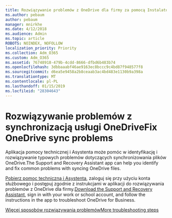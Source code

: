 ```yaml
---
title: Rozwiązywanie problemów z OneDrive dla firmy za pomocą Instalatora i Asystenta
ms.author: pebaum
author: pebaum
manager: mnirkhe
ms.date: 4/12/2018
ms.audience: Admin
ms.topic: article
ROBOTS: NOINDEX, NOFOLLOW
localization_priority: Priority
ms.collection: Adm_O365
ms.custom: Adm_O365
ms.assetid: 76748918-479b-4cdd-8666-dfbd6b483b74
ms.openlocfilehash: 3dbbaaabf46ae9163ec8bccc9c4bd87f948577f8
ms.sourcegitcommit: d6ea5e9458a2b8ceaab3ac4bd483e1130b9a398a
ms.translationtype: MT
ms.contentlocale: pl-PL
ms.lasthandoff: 01/15/2019
ms.locfileid: "28304643"
---
```

# <a name="fix-onedrive-sync-problems"></a><span data-ttu-id="90839-102">Rozwiązywanie problemów z synchronizacją usługi OneDrive</span><span class="sxs-lookup"><span data-stu-id="90839-102">Fix OneDrive sync problems</span></span>

<span data-ttu-id="90839-103">Aplikacja pomocy technicznej i Asystenta może pomóc w identyfikację i rozwiązywanie typowych problemów dotyczących synchronizowania plików OneDrive.</span><span class="sxs-lookup"><span data-stu-id="90839-103">The Support and Recovery Assistant app can help you identify and fix common problems with syncing OneDrive files.</span></span> 
  
<span data-ttu-id="90839-104">[Pobierz pomoc techniczną i Asystenta](https://aka.ms/sara), zaloguj się przy użyciu konta służbowego i postępuj zgodnie z instrukcjami w aplikacji do rozwiązywania problemów z OneDrive dla firmy.</span><span class="sxs-lookup"><span data-stu-id="90839-104">[Download the Support and Recovery Assistant](https://aka.ms/sara), sign in with your work or school account, and follow the instructions in the app to troubleshoot OneDrive for Business.</span></span> 
  
[<span data-ttu-id="90839-105">Więcej sposobów rozwiązywania problemów</span><span class="sxs-lookup"><span data-stu-id="90839-105">More troubleshooting steps</span></span>](https://go.microsoft.com/fwlink/?linkid=872097)
  

